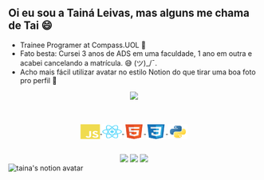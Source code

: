 ## Oi eu sou a Tainá Leivas, mas alguns me chama de Tai :smile:

- Trainee Programer at Compass.UOL :compass:
- Fato besta: Cursei 3 anos de ADS em uma faculdade, 1 ano em outra e acabei cancelando a matrícula. :sweat_smile:	(ツ)_/¯.
- Acho mais fácil utilizar avatar no estilo Notion do que tirar uma boa foto pro perfil :clown_face:	

<div align="center">
  <a href="https://github.com/tainaleivas">
  <img height="180em" src="https://github-readme-stats.vercel.app/api?username=tainaleivas&show_icons=true&theme=dracula&include_all_commits=true&count_private=true"/>
 
</div>

##
  
<div align="center" style="display: inline_block"><br>
  <img align="center" alt="Tai-Js" height="30" width="40" src="https://raw.githubusercontent.com/devicons/devicon/master/icons/javascript/javascript-plain.svg">
  <img align="center" alt="Tai-React" height="30" width="40" src="https://raw.githubusercontent.com/devicons/devicon/master/icons/react/react-original.svg">
  <img align="center" alt="Tai-HTML" height="30" width="40" src="https://raw.githubusercontent.com/devicons/devicon/master/icons/html5/html5-original.svg">
  <img align="center" alt="Tai-CSS" height="30" width="40" src="https://raw.githubusercontent.com/devicons/devicon/master/icons/css3/css3-original.svg">
  <img align="center" alt="Tai-Python" height="30" width="40" src="https://raw.githubusercontent.com/devicons/devicon/master/icons/python/python-original.svg">
</div>

##
  
  <div align="center"> 
  <a href="https://instagram.com/taina_leivas" target="_blank"><img src="https://img.shields.io/badge/-Instagram-%23E4405F?style=for-the-badge&logo=instagram&logoColor=white" target="_blank"></a>
  <a href="mailto:leivastaina@gmail.com"><img src="https://img.shields.io/badge/-Gmail-%23333?style=for-the-badge&logo=gmail&logoColor=white" target="_blank"></a>
  <a href="https://www.linkedin.com/in/taina-leivas/-45875016a" target="_blank"><img src="https://img.shields.io/badge/-LinkedIn-%230077B5?style=for-the-badge&logo=linkedin&logoColor=white" target="_blank"></a>
  </div>
  
   <img align="left" height="150em" src="https://notion-avatar.vercel.app/api/img/eyJmYWNlIjoxMCwibm9zZSI6MiwibW91dGgiOjAsImV5ZXMiOjEsImV5ZWJyb3dzIjo2LCJnbGFzc2VzIjo2LCJoYWlyIjoyNiwiYWNjZXNzb3JpZXMiOjYsImRldGFpbHMiOjAsImJlYXJkIjowLCJmbGlwIjowLCJjb2xvciI6IiNmYWRiMTQiLCJzaGFwZSI6InNxdWFyZSJ9" alt="taina's notion avatar">
    

 
  

